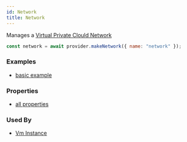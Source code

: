 ```yaml
---
id: Network
title: Network
---
```


Manages a [Virtual Private Clould Network](https://cloud.google.com/vpc/docs/vpc)

```js
const network = await provider.makeNetwork({ name: "network" });
```

### Examples

- [basic example](https://github.com/grucloud/grucloud/blob/master/examples/google/vm-network/iac.js)

### Properties

- [all properties](https://cloud.google.com/compute/docs/reference/rest/v1/networks/insert)

### Used By

- [Vm Instance](./VmInstance)
